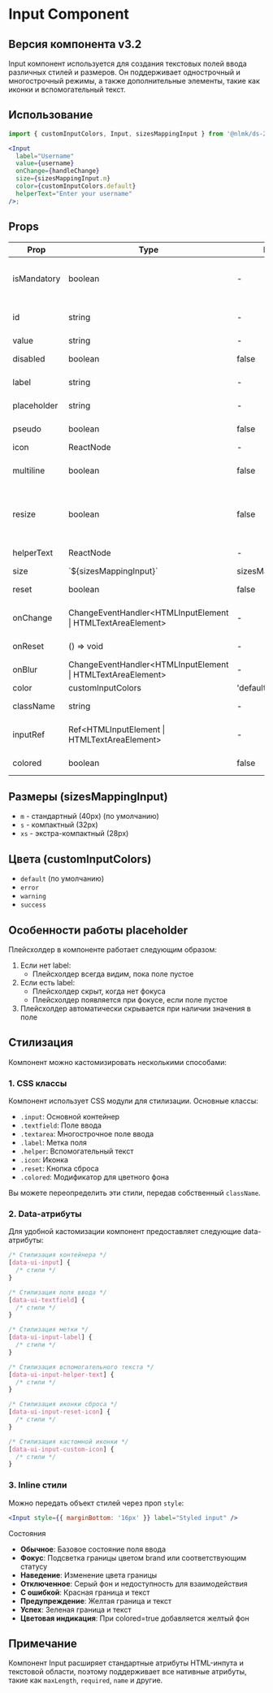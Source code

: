 # Input Component

## Версия компонента v3.2

Input компонент используется для создания текстовых полей ввода различных стилей и размеров. Он поддерживает однострочный и многострочный режимы, а также дополнительные элементы, такие как иконки и вспомогательный текст.

## Использование

```jsx
import { customInputColors, Input, sizesMappingInput } from '@nlmk/ds-2.0';

<Input
  label="Username"
  value={username}
  onChange={handleChange}
  size={sizesMappingInput.m}
  color={customInputColors.default}
  helperText="Enter your username"
/>;
```

## Props

| Prop | Type | Default | Description |
| --- | --- | --- | --- |
| isMandatory | boolean | - | Флаг, показывающий, является ли поле обязательным |
| id | string | - | Уникальный идентификатор инпута |
| value | string | - | Значение инпута |
| disabled | boolean | false | Флаг отключения инпута |
| label | string | - | Текст метки (label) инпута |
| placeholder | string | - | Текст плейсхолдера |
| pseudo | boolean | false | Флаг псевдо-инпута |
| icon | ReactNode | - | Иконка инпута |
| multiline | boolean | false | Флаг многострочного режима |
| resize | boolean | false | Флаг возможности изменения размера (для textarea) |
| helperText | ReactNode | - | Вспомогательный текст |
| size | \`${sizesMappingInput}\` | sizesMappingInput.m | Размер инпута |
| reset | boolean | false | Флаг наличия кнопки сброса |
| onChange | ChangeEventHandler<HTMLInputElement \| HTMLTextAreaElement> | - | Обработчик изменения значения |
| onReset | () => void | - | Обработчик сброса значения |
| onBlur | ChangeEventHandler<HTMLInputElement \| HTMLTextAreaElement> | - | Обработчик потери фокуса |
| color | customInputColors | 'default' | Цвет инпута |
| className | string | - | Дополнительный CSS класс |
| inputRef | Ref<HTMLInputElement \| HTMLTextAreaElement> | - | Реф для доступа к DOM-элементу инпута |
| colored | boolean | false | Флаг цветного фона |

## Размеры (sizesMappingInput)

- `m` - стандартный (40px) (по умолчанию)
- `s` - компактный (32px)
- `xs` - экстра-компактный (28px)

## Цвета (customInputColors)

- `default` (по умолчанию)
- `error`
- `warning`
- `success`

## Особенности работы placeholder

Плейсхолдер в компоненте работает следующим образом:

1. Если нет label:
   - Плейсхолдер всегда видим, пока поле пустое
2. Если есть label:
   - Плейсхолдер скрыт, когда нет фокуса
   - Плейсхолдер появляется при фокусе, если поле пустое
3. Плейсхолдер автоматически скрывается при наличии значения в поле

## Стилизация

Компонент можно кастомизировать несколькими способами:

### 1. CSS классы

Компонент использует CSS модули для стилизации. Основные классы:

- `.input`: Основной контейнер
- `.textfield`: Поле ввода
- `.textarea`: Многострочное поле ввода
- `.label`: Метка поля
- `.helper`: Вспомогательный текст
- `.icon`: Иконка
- `.reset`: Кнопка сброса
- `.colored`: Модификатор для цветного фона

Вы можете переопределить эти стили, передав собственный `className`.

### 2. Data-атрибуты

Для удобной кастомизации компонент предоставляет следующие data-атрибуты:

```css
/* Стилизация контейнера */
[data-ui-input] {
  /* стили */
}

/* Стилизация поля ввода */
[data-ui-textfield] {
  /* стили */
}

/* Стилизация метки */
[data-ui-input-label] {
  /* стили */
}

/* Стилизация вспомогательного текста */
[data-ui-input-helper-text] {
  /* стили */
}

/* Стилизация иконки сброса */
[data-ui-input-reset-icon] {
  /* стили */
}

/* Стилизация кастомной иконки */
[data-ui-input-custom-icon] {
  /* стили */
}
```

### 3. Inline стили

Можно передать объект стилей через проп `style`:

```jsx
<Input style={{ marginBottom: '16px' }} label="Styled input" />
```

Состояния

- **Обычное**: Базовое состояние поля ввода
- **Фокус**: Подсветка границы цветом brand или соответствующим статусу
- **Наведение**: Изменение цвета границы
- **Отключенное**: Серый фон и недоступность для взаимодействия
- **С ошибкой**: Красная граница и текст
- **Предупреждение**: Желтая граница и текст
- **Успех**: Зеленая граница и текст
- **Цветовая индикация**: При colored=true добавляется желтый фон

## Примечание

Компонент Input расширяет стандартные атрибуты HTML-инпута и текстовой области, поэтому поддерживает все нативные атрибуты, такие как `maxLength`, `required`, `name` и другие.
